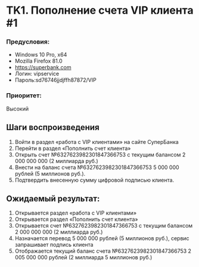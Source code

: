 # TK1. Пополнение счета VIP клиента #1
### Предусловия: 
* Windows 10 Pro, x64
* Mozilla Firefox 81.0
* https://superbank.com
* Логин: vipservice
* Пароль:sd76746jjdjffh87872/VIP
### Приоритет: 
Высокий 
## Шаги воспроизведения
1. Войти в раздел «работа с VIP клиентами» на сайте СуперБанка
2. Перейти в раздел «Пополнить счет клиента» 
3. Открыть счет №6327623982301847366753 с текущим балансом 2 000 000 000 (2 миллиарда руб.)
4. Внести на баланс счета №6327623982301847366753 5 000 000 рублей (5 миллионов руб.).
5. Подтвердить внесенную сумму цифровой подписью клиента.
## Ожидаемый результат:
1. Открывается раздел «работа с VIP клиентами»
2. Открывается раздел «Пополнить счет клиента»
3.  Открывается счет №6327623982301847366753 с текущим балансом 2 000 000 000 (2 миллиарда руб.)
4.  Назначается перевод 5 000 000 рублей (5 миллионов руб.), сервис запрашивает подпись клиента
5. Отображается текущий баланс счета №6327623982301847366753 2 005 000 000 рублей (2 миллиарда 5 миллионов руб.)
